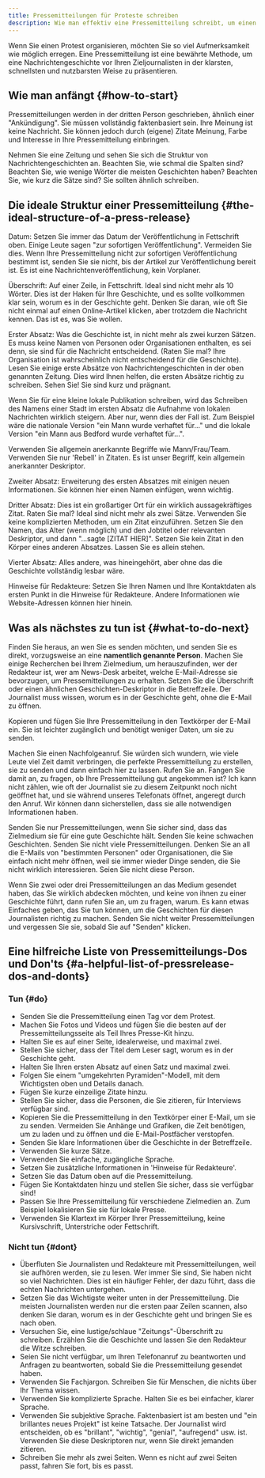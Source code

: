 ```yaml
---
title: Pressemitteilungen für Proteste schreiben
description: Wie man effektiv eine Pressemitteilung schreibt, um einen Protest zu bewerben.
---
```


Wenn Sie einen Protest organisieren, möchten Sie so viel Aufmerksamkeit wie möglich erregen. Eine Pressemitteilung ist eine bewährte Methode, um eine Nachrichtengeschichte vor Ihren Zieljournalisten in der klarsten, schnellsten und nutzbarsten Weise zu präsentieren.

## Wie man anfängt {#how-to-start}

Pressemitteilungen werden in der dritten Person geschrieben, ähnlich einer "Ankündigung". Sie müssen vollständig faktenbasiert sein. Ihre Meinung ist keine Nachricht. Sie können jedoch durch (eigene) Zitate Meinung, Farbe und Interesse in Ihre Pressemitteilung einbringen.

Nehmen Sie eine Zeitung und sehen Sie sich die Struktur von Nachrichtengeschichten an. Beachten Sie, wie schmal die Spalten sind? Beachten Sie, wie wenige Wörter die meisten Geschichten haben? Beachten Sie, wie kurz die Sätze sind? Sie sollten ähnlich schreiben.

## Die ideale Struktur einer Pressemitteilung {#the-ideal-structure-of-a-press-release}

Datum: Setzen Sie immer das Datum der Veröffentlichung in Fettschrift oben. Einige Leute sagen "zur sofortigen Veröffentlichung". Vermeiden Sie dies. Wenn Ihre Pressemitteilung nicht zur sofortigen Veröffentlichung bestimmt ist, senden Sie sie nicht, bis der Artikel zur Veröffentlichung bereit ist. Es ist eine Nachrichtenveröffentlichung, kein Vorplaner.

Überschrift: Auf einer Zeile, in Fettschrift. Ideal sind nicht mehr als 10 Wörter. Dies ist der Haken für Ihre Geschichte, und es sollte vollkommen klar sein, worum es in der Geschichte geht. Denken Sie daran, wie oft Sie nicht einmal auf einen Online-Artikel klicken, aber trotzdem die Nachricht kennen. Das ist es, was Sie wollen.

Erster Absatz: Was die Geschichte ist, in nicht mehr als zwei kurzen Sätzen. Es muss keine Namen von Personen oder Organisationen enthalten, es sei denn, sie sind für die Nachricht entscheidend. (Raten Sie mal? Ihre Organisation ist wahrscheinlich nicht entscheidend für die Geschichte). Lesen Sie einige erste Absätze von Nachrichtengeschichten in der oben genannten Zeitung. Dies wird Ihnen helfen, die ersten Absätze richtig zu schreiben. Sehen Sie! Sie sind kurz und prägnant.

Wenn Sie für eine kleine lokale Publikation schreiben, wird das Schreiben des Namens einer Stadt im ersten Absatz die Aufnahme von lokalen Nachrichten wirklich steigern. Aber nur, wenn dies der Fall ist. Zum Beispiel wäre die nationale Version "ein Mann wurde verhaftet für..." und die lokale Version "ein Mann aus Bedford wurde verhaftet für...".

Verwenden Sie allgemein anerkannte Begriffe wie Mann/Frau/Team. Verwenden Sie nur 'Rebell' in Zitaten. Es ist unser Begriff, kein allgemein anerkannter Deskriptor.

Zweiter Absatz: Erweiterung des ersten Absatzes mit einigen neuen Informationen. Sie können hier einen Namen einfügen, wenn wichtig.

Dritter Absatz: Dies ist ein großartiger Ort für ein wirklich aussagekräftiges Zitat. Raten Sie mal? Ideal sind nicht mehr als zwei Sätze. Verwenden Sie keine komplizierten Methoden, um ein Zitat einzuführen. Setzen Sie den Namen, das Alter (wenn möglich) und den Jobtitel oder relevanten Deskriptor, und dann "...sagte [ZITAT HIER]". Setzen Sie kein Zitat in den Körper eines anderen Absatzes. Lassen Sie es allein stehen.

Vierter Absatz: Alles andere, was hineingehört, aber ohne das die Geschichte vollständig lesbar wäre.

Hinweise für Redakteure: Setzen Sie Ihren Namen und Ihre Kontaktdaten als ersten Punkt in die Hinweise für Redakteure. Andere Informationen wie Website-Adressen können hier hinein.

## Was als nächstes zu tun ist {#what-to-do-next}

Finden Sie heraus, an wen Sie es senden möchten, und senden Sie es direkt, vorzugsweise an eine **namentlich genannte Person**.
Machen Sie einige Recherchen bei Ihrem Zielmedium, um herauszufinden, wer der Redakteur ist, wer am News-Desk arbeitet, welche E-Mail-Adresse sie bevorzugen, um Pressemitteilungen zu erhalten.
Setzen Sie die Überschrift oder einen ähnlichen Geschichten-Deskriptor in die Betreffzeile. Der Journalist muss wissen, worum es in der Geschichte geht, ohne die E-Mail zu öffnen.

Kopieren und fügen Sie Ihre Pressemitteilung in den Textkörper der E-Mail ein. Sie ist leichter zugänglich und benötigt weniger Daten, um sie zu senden.

Machen Sie einen Nachfolgeanruf. Sie würden sich wundern, wie viele Leute viel Zeit damit verbringen, die perfekte Pressemitteilung zu erstellen, sie zu senden und dann einfach hier zu lassen. Rufen Sie an. Fangen Sie damit an, zu fragen, ob Ihre Pressemitteilung gut angekommen ist? Ich kann nicht zählen, wie oft der Journalist sie zu diesem Zeitpunkt noch nicht geöffnet hat, und sie während unseres Telefonats öffnet, angeregt durch den Anruf. Wir können dann sicherstellen, dass sie alle notwendigen Informationen haben.

Senden Sie nur Pressemitteilungen, wenn Sie sicher sind, dass das Zielmedium sie für eine gute Geschichte hält. Senden Sie keine schwachen Geschichten. Senden Sie nicht viele Pressemitteilungen. Denken Sie an all die E-Mails von "bestimmten Personen" oder Organisationen, die Sie einfach nicht mehr öffnen, weil sie immer wieder Dinge senden, die Sie nicht wirklich interessieren. Seien Sie nicht diese Person.

Wenn Sie zwei oder drei Pressemitteilungen an das Medium gesendet haben, das Sie wirklich abdecken möchten, und keine von ihnen zu einer Geschichte führt, dann rufen Sie an, um zu fragen, warum. Es kann etwas Einfaches geben, das Sie tun können, um die Geschichten für diesen Journalisten richtig zu machen. Senden Sie nicht weiter Pressemitteilungen und vergessen Sie sie, sobald Sie auf "Senden" klicken.

## Eine hilfreiche Liste von Pressemitteilungs-Dos und Don'ts {#a-helpful-list-of-pressrelease-dos-and-donts}

### Tun {#do}

- Senden Sie die Pressemitteilung einen Tag vor dem Protest.
- Machen Sie Fotos und Videos und fügen Sie die besten auf der Pressemitteilungsseite als Teil Ihres Presse-Kit hinzu.
- Halten Sie es auf einer Seite, idealerweise, und maximal zwei.
- Stellen Sie sicher, dass der Titel dem Leser sagt, worum es in der Geschichte geht.
- Halten Sie Ihren ersten Absatz auf einen Satz und maximal zwei.
- Folgen Sie einem "umgekehrten Pyramiden"-Modell, mit dem Wichtigsten oben und Details danach.
- Fügen Sie kurze einzeilige Zitate hinzu.
- Stellen Sie sicher, dass die Personen, die Sie zitieren, für Interviews verfügbar sind.
- Kopieren Sie die Pressemitteilung in den Textkörper einer E-Mail, um sie zu senden. Vermeiden Sie Anhänge und Grafiken, die Zeit benötigen, um zu laden und zu öffnen und die E-Mail-Postfächer verstopfen.
- Senden Sie klare Informationen über die Geschichte in der Betreffzeile.
- Verwenden Sie kurze Sätze.
- Verwenden Sie einfache, zugängliche Sprache.
- Setzen Sie zusätzliche Informationen in 'Hinweise für Redakteure'.
- Setzen Sie das Datum oben auf die Pressemitteilung.
- Fügen Sie Kontaktdaten hinzu und stellen Sie sicher, dass sie verfügbar sind!
- Passen Sie Ihre Pressemitteilung für verschiedene Zielmedien an. Zum Beispiel lokalisieren Sie sie für lokale Presse.
- Verwenden Sie Klartext im Körper Ihrer Pressemitteilung, keine Kursivschrift, Unterstriche oder Fettschrift.

### Nicht tun {#dont}

- Überfluten Sie Journalisten und Redakteure mit Pressemitteilungen, weil sie aufhören werden, sie zu lesen. Wer immer Sie sind, Sie haben nicht so viel Nachrichten. Dies ist ein häufiger Fehler, der dazu führt, dass die echten Nachrichten untergehen.
- Setzen Sie das Wichtigste weiter unten in der Pressemitteilung. Die meisten Journalisten werden nur die ersten paar Zeilen scannen, also denken Sie daran, worum es in der Geschichte geht und bringen Sie es nach oben.
- Versuchen Sie, eine lustige/schlaue "Zeitungs"-Überschrift zu schreiben. Erzählen Sie die Geschichte und lassen Sie den Redakteur die Witze schreiben.
- Seien Sie nicht verfügbar, um Ihren Telefonanruf zu beantworten und Anfragen zu beantworten, sobald Sie die Pressemitteilung gesendet haben.
- Verwenden Sie Fachjargon. Schreiben Sie für Menschen, die nichts über Ihr Thema wissen.
- Verwenden Sie komplizierte Sprache. Halten Sie es bei einfacher, klarer Sprache.
- Verwenden Sie subjektive Sprache. Faktenbasiert ist am besten und "ein brillantes neues Projekt" ist keine Tatsache. Der Journalist wird entscheiden, ob es "brillant", "wichtig", "genial", "aufregend" usw. ist. Verwenden Sie diese Deskriptoren nur, wenn Sie direkt jemanden zitieren.
- Schreiben Sie mehr als zwei Seiten. Wenn es nicht auf zwei Seiten passt, fahren Sie fort, bis es passt.
